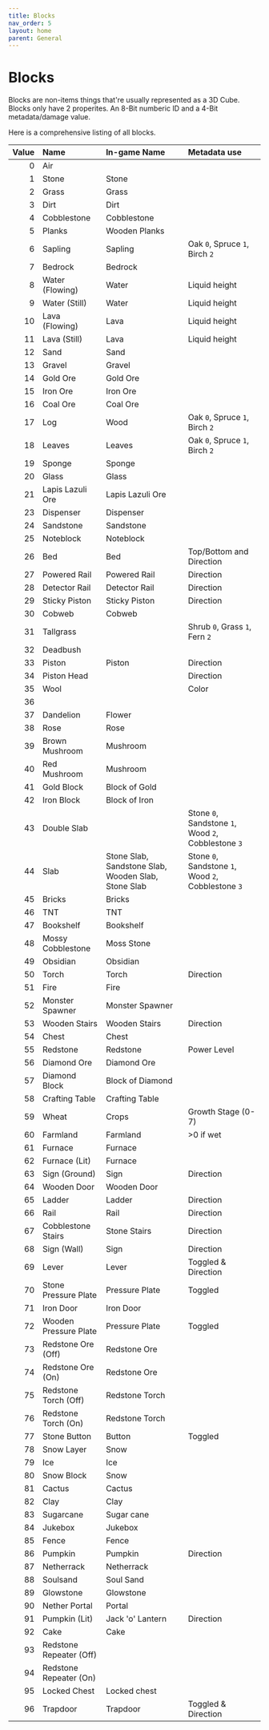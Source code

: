 ```yaml
---
title: Blocks
nav_order: 5
layout: home
parent: General
---
```


# Blocks
Blocks are non-items things that're usually represented as a 3D Cube. Blocks only have 2 properites. An 8-Bit numberic ID and a 4-Bit metadata/damage value.

Here is a comprehensive listing of all blocks.

| Value | Name                    | In-game Name                                        | Metadata use                                        |
| ----: | :---------------------- | :-------------------------------------------------- | :-------------------------------------------------- |
| 0     | Air                     |                                                     |                                                     |
| 1     | Stone                   | Stone                                               |                                                     |
| 2     | Grass                   | Grass                                               |                                                     |
| 3     | Dirt                    | Dirt                                                |                                                     |
| 4     | Cobblestone             | Cobblestone                                         |                                                     |
| 5     | Planks                  | Wooden Planks                                       |                                                     |
| 6     | Sapling                 | Sapling                                             | Oak `0`, Spruce `1`, Birch `2`                      |
| 7     | Bedrock                 | Bedrock                                             |                                                     |
| 8     | Water (Flowing)         | Water                                               | Liquid height                                       |
| 9     | Water (Still)           | Water                                               | Liquid height                                       |
| 10    | Lava (Flowing)          | Lava                                                | Liquid height                                       |
| 11    | Lava (Still)            | Lava                                                | Liquid height                                       |
| 12    | Sand                    | Sand                                                |                                                     |
| 13    | Gravel                  | Gravel                                              |                                                     |
| 14    | Gold Ore                | Gold Ore                                            |                                                     |
| 15    | Iron Ore                | Iron Ore                                            |                                                     |
| 16    | Coal Ore                | Coal Ore                                            |                                                     |
| 17    | Log                     | Wood                                                | Oak `0`, Spruce `1`, Birch `2`                      |
| 18    | Leaves                  | Leaves                                              | Oak `0`, Spruce `1`, Birch `2`                      |
| 19    | Sponge                  | Sponge                                              |                                                     |
| 20    | Glass                   | Glass                                               |                                                     |
| 21    | Lapis Lazuli Ore        | Lapis Lazuli Ore                                    |                                                     |
| 23    | Dispenser               | Dispenser                                           |                                                     |
| 24    | Sandstone               | Sandstone                                           |                                                     |
| 25    | Noteblock               | Noteblock                                           |                                                     |
| 26    | Bed                     | Bed                                                 | Top/Bottom and Direction                            |
| 27    | Powered Rail            | Powered Rail                                        | Direction                                           |
| 28    | Detector Rail           | Detector Rail                                       | Direction                                           |
| 29    | Sticky Piston           | Sticky Piston                                       | Direction                                           |
| 30    | Cobweb                  | Cobweb                                              |                                                     |
| 31    | Tallgrass               |                                                     | Shrub `0`, Grass `1`, Fern `2`                      |
| 32    | Deadbush                |                                                     |                                                     |
| 33    | Piston                  | Piston                                              | Direction                                           |
| 34    | Piston Head             |                                                     | Direction                                           |
| 35    | Wool                    |                                                     | Color                                               |
| 36    |                         |                                                     |                                                     |
| 37    | Dandelion               | Flower                                              |                                                     |
| 38    | Rose                    | Rose                                                |                                                     |
| 39    | Brown Mushroom          | Mushroom                                            |                                                     |
| 40    | Red Mushroom            | Mushroom                                            |                                                     |
| 41    | Gold Block              | Block of Gold                                       |                                                     |
| 42    | Iron Block              | Block of Iron                                       |                                                     |
| 43    | Double Slab             |                                                     | Stone `0`, Sandstone `1`, Wood `2`, Cobblestone `3` |
| 44    | Slab                    | Stone Slab, Sandstone Slab, Wooden Slab, Stone Slab | Stone `0`, Sandstone `1`, Wood `2`, Cobblestone `3` |
| 45    | Bricks                  | Bricks                                              |                                                     |
| 46    | TNT                     | TNT                                                 |                                                     |
| 47    | Bookshelf               | Bookshelf                                           |                                                     |
| 48    | Mossy Cobblestone       | Moss Stone                                          |                                                     |
| 49    | Obsidian                | Obsidian                                            |                                                     |
| 50    | Torch                   | Torch                                               | Direction                                           |
| 51    | Fire                    | Fire                                                |                                                     |
| 52    | Monster Spawner         | Monster Spawner                                     |                                                     |
| 53    | Wooden Stairs           | Wooden Stairs                                       | Direction                                           |
| 54    | Chest                   | Chest                                               |                                                     |
| 55    | Redstone                | Redstone                                            | Power Level                                         |
| 56    | Diamond Ore             | Diamond Ore                                         |                                                     |
| 57    | Diamond Block           | Block of Diamond                                    |                                                     |
| 58    | Crafting Table          | Crafting Table                                      |                                                     |
| 59    | Wheat                   | Crops                                               | Growth Stage (0-7)                                  |
| 60    | Farmland                | Farmland                                            | >0 if wet                                           |
| 61    | Furnace                 | Furnace                                             |                                                     |
| 62    | Furnace (Lit)           | Furnace                                             |                                                     |
| 63    | Sign (Ground)           | Sign                                                | Direction                                           |
| 64    | Wooden Door             | Wooden Door                                         |                                                     |
| 65    | Ladder                  | Ladder                                              | Direction                                           |
| 66    | Rail                    | Rail                                                | Direction                                           |
| 67    | Cobblestone Stairs      | Stone Stairs                                        | Direction                                           |
| 68    | Sign (Wall)             | Sign                                                | Direction                                           |
| 69    | Lever                   | Lever                                               | Toggled & Direction                                 |
| 70    | Stone Pressure Plate    | Pressure Plate                                      | Toggled                                             |
| 71    | Iron Door               | Iron Door                                           |                                                     |
| 72    | Wooden Pressure Plate   | Pressure Plate                                      | Toggled                                             |
| 73    | Redstone Ore (Off)      | Redstone Ore                                        |                                                     |
| 74    | Redstone Ore (On)       | Redstone Ore                                        |                                                     |
| 75    | Redstone Torch (Off)    | Redstone Torch                                      |                                                     |
| 76    | Redstone Torch (On)     | Redstone Torch                                      |                                                     |
| 77    | Stone Button            | Button                                              | Toggled                                             |
| 78    | Snow Layer              | Snow                                                |                                                     |
| 79    | Ice                     | Ice                                                 |                                                     |
| 80    | Snow Block              | Snow                                                |                                                     |
| 81    | Cactus                  | Cactus                                              |                                                     |
| 82    | Clay                    | Clay                                                |                                                     |
| 83    | Sugarcane               | Sugar cane                                          |                                                     |
| 84    | Jukebox                 | Jukebox                                             |                                                     |
| 85    | Fence                   | Fence                                               |                                                     |
| 86    | Pumpkin                 | Pumpkin                                             | Direction                                           |
| 87    | Netherrack              | Netherrack                                          |                                                     |
| 88    | Soulsand                | Soul Sand                                           |                                                     |
| 89    | Glowstone               | Glowstone                                           |                                                     |
| 90    | Nether Portal           | Portal                                              |                                                     |
| 91    | Pumpkin (Lit)           | Jack 'o' Lantern                                    | Direction                                           |
| 92    | Cake                    | Cake                                                |                                                     |
| 93    | Redstone Repeater (Off) |                                                     |                                                     |
| 94    | Redstone Repeater (On)  |                                                     |                                                     |
| 95    | Locked Chest            | Locked chest                                        |                                                     |
| 96    | Trapdoor                | Trapdoor                                            | Toggled & Direction                                 |
